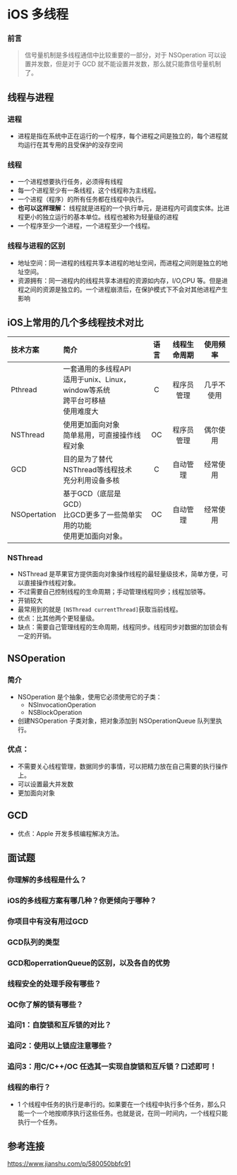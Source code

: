 # iOS 多线程

### 前言

> 信号量机制是多线程通信中比较重要的一部分，对于 NSOperation 可以设置并发数，但是对于 GCD 就不能设置并发数，那么就只能靠信号量机制了。

## 线程与进程

###  进程

* 进程是指在系统中正在运行的一个程序，每个进程之间是独立的，每个进程就均运行在其专用的且受保护的没存空间

### 线程

* 一个进程想要执行任务，必须得有线程
* 每一个进程至少有一条线程，这个线程称为主线程。
* 一个进程（程序）的所有任务都在线程中执行。
* **也可以这样理解：** 线程就是进程的一个执行单元，是进程内可调度实体。比进程更小的独立运行的基本单位。线程也被称为轻量级的进程
* 一个程序至少一个进程，一个进程至少一个线程。

### 线程与进程的区别

- 地址空间：同一进程的线程共享本进程的地址空间，而进程之间则是独立的地址空间。
- 资源拥有：同一进程内的线程共享本进程的资源如内存，I/O,CPU 等。但是进程之间的资源是独立的。一个进程崩溃后，在保护模式下不会对其他进程产生影响

## iOS上常用的几个多线程技术对比

| 技术方案  | 简介  | 语言 |线程生命周期|使用频率|
|:---- |:----|:----:|:----:|:------:|
| Pthread     |  一套通用的多线程API <br>  适用于unix、Linux，window等系统<br> 跨平台可移植<br> 使用难度大 |        C |程序员管理|几乎不使用|
| NSThread   |    使用更加面向对象 <br>  简单易用，可直接操作线程对象     | OC |程序员管理|偶尔使用|
|GCD | 目的是为了替代NSThread等线程技术<br>充分利用设备多核  |    C |自动管理|经常使用|
|NSOpertation| 基于GCD（底层是GCD）<br> 比GCD更多了一些简单实用的功能<br>使用更加面向对象。|OC|自动管理|经常使用|其实



### NSThread

*  NSThread 是苹果官方提供面向对象操作线程的最轻量级技术，简单方便，可以直接操作线程对象。
* 不过需要自己控制线程的生命周期；手动管理线程同步；线程加锁等。
* 开销较大
* 最常用到的就是 `[NSThread currentThread]`获取当前线程。
* 优点：比其他两个更轻量级。
* 缺点：需要自己管理线程的生命周期，线程同步。线程同步对数据的加锁会有一定的开销。

## NSOperation

### 简介

* NSOperation 是个抽象，使用它必须使用它的子类：
	* NSInvocationOperation
	* NSBlockOperation
* 创建NSOperation 子类对象，把对象添加到 NSOperationQueue 队列里执行。

### 优点：
* 不需要关心线程管理，数据同步的事情，可以把精力放在自己需要的执行操作上。
* 可以设置最大并发数
* 更加面向对象

## GCD

- 优点：Apple 开发多核编程解决方法。


## 面试题

### 你理解的多线程是什么？

### iOS的多线程方案有哪几种？你更倾向于哪种？

### 你项目中有没有用过GCD

### GCD队列的类型

### GCD和operrationQueue的区别，以及各自的优势

### 线程安全的处理手段有哪些？

### OC你了解的锁有哪些？

### 追问1：自旋锁和互斥锁的对比？

### 追问2：使用以上锁应注意哪些？

### 追问3：用C/C++/OC 任选其一实现自旋锁和互斥锁？口述即可！

### 线程的串行？
* 1 个线程中任务的执行是串行的。如果要在一个线程中执行多个任务，那么只能一个一个地按顺序执行这些任务。也就是说，在同一时间内，一个线程只能执行一个任务。

## 参考连接

https://www.jianshu.com/p/580050bbfc91